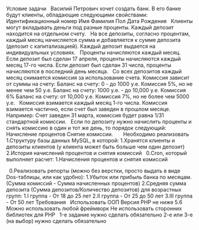 Условие задачи
 
Василий Петрович хочет создать банк. В его банке будут клиенты, обладающие следующими свойствами:
Идентификационный номер
 Имя
 Фамилия
 Пол
 Дата Рождения
 
Клиенты могут вкладывать деньги под разные проценты. Каждый депозит находится на отдельном счету. 
 
На все депозиты, согласно процентам, каждый месяц начисляется сумма и добавляется к сумме депозита (депозит с капитализацией). Каждый депозит выдается на индивидуальных условиях.
 
Проценты начисляются каждый месяц. Если депозит был сделан 17 апреля, проценты начисляются каждый месяц 17-го числа. Если депозит был сделан 31 числа, проценты начисляются в последний день месяца.
 
Со всех депозитов каждый месяц снимается комиссия за использование счета. Комиссия зависит от суммы на счету:
 Баланс на счету: 0 - до 1000 у.е. Комиссия 5%, но не менее чем 50 у.е.
 Баланс на счету: 1000 у.е. - до 10,000 у.е. Комисcия 6%
 Баланс на счету: от 10,000 у.е. Комиссия 7%, но не более чем 5000 у.е.
 
Комиссия взимается каждый месяц 1-го числа. Комиссия взимается частично, если счет был заведен в прошлом месяце. Например:
Счет заведен 31 марта, комиссия будет равна 1/31 стандартной комиссии.
 
Если по депозиту нужно начислить проценты и снять комиссию в один и тот же день, то порядок следующий:
 Начисление процентов
 Снятие комиссии.
 
 
 
Необходимо реализовать
 
1.Структуру базы данных MySQL, в которой:
1.Хранятся клиенты и депозиты клиентов (у клиента может быть больше чем один депозит)
2.История начислений процентов и снятия комиссий
 
0.Cron, который выполняет расчет:
1.Начисления процентов и снятия комиссий


 
0.Реализовать репорты (можно без верстки, просто выдать в виде Dos-таблицы, или как удобно):
1.Убыток или прибыль банка по месяцам. (Сумма комиссий - Сумма начисленных процентов)
2.Средняя сумма депозита (Сумма депозитов/Количество депозитов) для возрастных групп:
1.I группа - От 18 до 25 лет
2.II группа - От 25 до 50 лет
3.III группа - От 50 лет
Требования
 
 Использовать ООП
 Версия PHP не ниже 5.6
 Можно использовать любой фреймворк
 Не использовать сторонних библиотек для PHP
 
 1-е задание нужно сделать обязательно
 2-е или 3-е (на выбор) нужно сделать обязательно